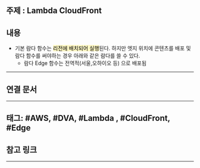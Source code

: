 

## 주제 :  Lambda CloudFront



## 내용 

- 기본 람다 함수는 <mark style="background: #FFF3A3A6;">리전에 배치되어 실행</mark>된다. 하지만 엣지 위치에 콘텐츠를 배포 및 람다 함수를 써야하는 경우 아래와 같은 람다를 쓸 수 있다.
	- 람다 Edge 함수는 전역적(서울,오하이오 등) 으로 배포됨 






----


## 연결 문서







---

## 태그: #AWS, #DVA, #Lambda , #CloudFront, #Edge 






## 참고 링크




---

